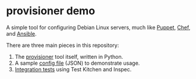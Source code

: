 # provisioner demo

A simple tool for configuring Debian Linux servers, much like [Puppet](https://puppet.com), [Chef](https://www.chef.io), and [Ansible](https://www.ansible.com).

There are three main pieces in this repository:

1. The [provisioner](provisioner/README.md) tool itself, written in Python.
2. A sample [config file](provisioner/dist/server.json) (JSON) to demonstrate usage.
3. [Integration tests](test-kitchen/README.md) using Test Kitchen and Inspec.



